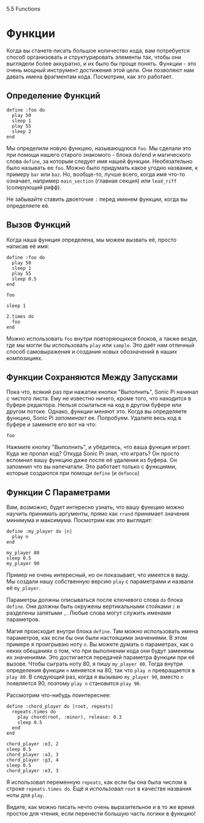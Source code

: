 5.5 Functions

# Функции

Когда вы станете писать большое количество кода, вам потребуется способ 
организовать и структурировать элементы так, чтобы они выглядели более
аккуратно, и их было бы проще понять. Функции - это очень мощный инструмент
достижения этой цели. Они позволяют нам давать имена фрагментам кода.
Посмотрим, как это работает.

## Определение Функций

```
define :foo do
  play 50
  sleep 1
  play 55
  sleep 2
end
```

Мы определили новую функцию, называющуюся `foo`. Мы сделали это при помощи
нашего старого знакомого - блока do/end и магического слова `define`, за
которым следует имя нашей функции. Необязательно было называть ее `foo`. Можно
было придумать какое угодно название, к примеру `bar` или `baz`. Но, вообще-то,
лучше всего, когда имя что-то означает, например `main_section` (главная
секция) или `lead_riff` (солирующий рифф).

Не забывайте ставить двоеточие `:` перед именем функции, когда вы определяете
её.

## Вызов Функций

Когда наша функция определена, мы можем вызвать её, просто написав её имя:

```
define :foo do
  play 50
  sleep 1
  play 55
  sleep 0.5
end

foo

sleep 1

2.times do
  foo
end
```

Можно использовать `foo` внутри повторяющихся блоков, а также везде, где мы
могли бы использовать `play` или `sample`. Это даёт нам отличный способ
самовыражения и создания новых обозначений в наших композициях.

## Функции Сохраняются Между Запусками

Пока что, всякий раз при нажатии кнопки "Выполнить", Sonic Pi начинал с чистого
листа. Ему не известно ничего, кроме того, что находится в буфере редактора.
Нельзя ссылаться на код в другом буфере или другом потоке. Однако, функции
меняют это. Когда вы определяете функцию, Sonic Pi *запоминает* ее. Попробуем.
Удалите весь код в буфере и замените его вот на что:

```
foo
```

Нажмите кнопку "Выполнить", и убедитесь, что ваша функция играет. Куда же
пропал код? Откуда Sonic Pi знал, что играть? Он просто вспомнил вашу функцию
даже после её удаления из буфера. Он запомнил что вы напечатали. Это работает
только с функциями, которые создаются при помощи `define` (и `defonce`)

## Функции С Параметрами

Вам, возможно, будет интересно узнать, что вашу функцию можно научить принимать
аргументы, прямо как `rrand` принимает значения минимума и максимума. Посмотрим
как это выглядит:

```
define :my_player do |n|
  play n
end

my_player 80
sleep 0.5
my_player 90
```

Пример не очень интересный, но он показывает, что имеется в виду. Мы создали
нашу собственную версию `play` с параметрами и назвали её `my_player`.

Параметры должны описываться после ключевого слова `do` блока `define`. Они
должны быть окружены вертикальными стойками `|` и разделены запятыми `,`. Любые
слова могут служить именами параметров.

Магия происходит внутри блока `define`. Там можно использовать имена
параметров, как если бы они были настоящими значениями. В этом примере я
проигрываю ноту `n`. Вы можете думать о параметрах, как о неких обещаниях о
том, что при выполнении кода они будут заменены их значениями. Это достигается
передачей параметра функции при её вызове. Чтобы сыграть ноту 80, я пишу
`my_player 80`. Тогда внутри определения функции `n` меняется на 80, так что
`play n` превращается в `play 80`. В следующий раз, когда я вызываю
`my_player 90`, вместо `n` появляется 90, поэтому `play n` становится `play 90`.

Рассмотрим что-нибудь поинтереснее:

```
define :chord_player do |root, repeats|
  repeats.times do
    play chord(root, :minor), release: 0.3
    sleep 0.5
  end
end

chord_player :e3, 2
sleep 0.5
chord_player :a3, 3
chord_player :g3, 4
sleep 0.5
chord_player :e3, 3

```

Я использовал переменную `repeats`, как если бы она была числом в строке
`repeats.times do`. Ещё я использовал `root` в качестве названия ноты для `play`.

Видите, как можно писать нечто очень выразительное и в то же время простое для
чтения, если перенести большую часть логики в функцию!
